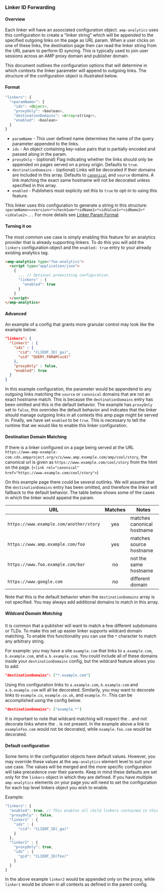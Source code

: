 ### Linker ID Forwarding

#### Overview

Each linker will have an associated configuration object. `amp-analytics` uses this configuration to create a "linker string" which will be appended to the specified outgoing links on the page as URL param. When a user clicks on one of these links, the destination page then can read the linker string from the URL param to perform ID syncing. This is typically used to join user sessions across an AMP proxy domain and publisher domain.

This document outlines the configuration options that will determine in which contexts the linker parameter will append to outgoing links. The structure of the configuration object is illustrated below.

#### Format

```javascript
"linkers": {
  "<paramName>": {
    "ids": <Object>,
    "proxyOnly": <boolean>,
    "destinationDomains": <Array<string>>,
    "enabled": <boolean>
  }
}
```

-   `paramName` - This user defined name determines the name of the query parameter appended to the links.
-   `ids` - An object containing key-value pairs that is partially encoded and passed along in the param.
-   `proxyOnly` - (optional) Flag indicating whether the links should only be appended on pages served on a proxy origin. Defaults to `true`.
-   `destinationDomains` - (optional) Links will be decorated if their domains are included in this array. Defaults to [`canonical`](https://github.com/ampproject/amphtml/blob/3b0feadab3b9b12ddb80edc9a30f959087134905/spec/amp-html-format.md#canon) and `source` domains. A link matching the exact same hostname will not be decorated unless specified in this array.
-   `enabled` - Publishers must explicity set this to `true` to opt-in to using this feature.

This linker uses this configuration to generate a string in this structure: `<paramName>=<version>*<checkSum>*<idName1>*<idValue1>*<idName2>*<idValue2>...` For more details see [Linker Param Format](./linker-id-receiving.md#Format)

#### Turning it on

The most common use case is simply enabling this feature for an analytics provider that is already supporting linkers. To do this you will add the `linkers` configuration object and the `enabled: true` entry to your already existing analytics tag.

```html
<amp-analytics type="foo-analytics">
  <script type="application/json">
    {
      ... // Optional preexisting configuration.
      "linkers" : {
        "enabled": true
      }
    }
  </script>
</amp-analytics>
```

#### Advanced

An example of a config that grants more granular control may look like the example below:

```json
"linkers": {
  "linker1" : {
    "ids" : {
      "cid": "CLIENT_ID(_ga)",
      "uid" "QUERY_PARAM(uid)"
    },
    "proxyOnly" : false,
    "enabled": true
  }
}
```

In this example configuration, the parameter would be appendend to any outgoing links matching the `source` or `canonical` domains that are not an exact hostname match. This is because the `destinationDomains` entry has been omitted and this is the default behavior. The example has `proxyOnly` set to `false`, this overrides the default behavior and indicates that the linker should manage outgoing links in all contexts this amp page might be served in. Finally, we have set `enabled` to be `true`. This is necessary to tell the runtime that we would like to enable this linker configuration.

#### Destination Domain Matching

If there is a linker configured on a page being served at the URL `https://www-amp-example-com.cdn.ampproject.org/v/s/www.amp.example.com/amp/cool/story`, the canonical url is given as `https://www.example.com/cool/story` from the html on the page. (`<link rel="canonical" href="https://www.example.com/cool/story">`)

On this example page there could be several outlinks. We will assume that the `destinationDomains` entry has been omitted, and therefore the linker will fallback to the default behavior. The table below shows some of the cases in which the linker would append the param.

| URL                                     | Matches | Notes                      |
| --------------------------------------- | :-----: | -------------------------- |
| `https://www.example.com/another/story` |   yes   | matches canonical hostname |
| `https://www.amp.example.com/foo`       |   yes   | matches source hostname    |
| `https://www.foo.example.com/bar`       |   no    | not the same hostname      |
| `https://www.google.com`                |   no    | different domain           |

Note that this is the default behavior when the `destinationDomains` array is not specified. You may always add additional domains to match in this array.

##### Wildcard Domain Matching

It is common that a publisher will want to match a few different subdomains or TLDs. To make this set up easier linker supports wildcard domain matching. To enable this functionality you can use the `*` character to match any arbitrary string.

For example: you may have a site `example.com` that links to `a.example.com`, `b.example.com`, and `a.b.example.com`. You could include all of these domains inside your `destinationDomains` config, but the wildcard feature allows you to add:

```json
"destinationDomains": ["*.example.com"]
```

Using this configuration links to `a.example.com`, `b.example.com` and `a.b.example.com` will all be decorated. Similarily, you may want to decorate links to `example.co`, `example.co.uk`, and `example.fr`. This can be accomplished using the config below.

```json
"destinationDomains": ["example.*"]
```

It is important to note that wildcard matching will respect the `.` and not decorate links where the `.` is not present. In the example above a link to `examplefoo.com` would not be decorated, while `example.foo.com` would be decorated.

#### Default configuration

Some items in the configuration objects have default values. However, you may override these values at the `amp-analytics` element level to suit your use case. The values will be merged and the more specific configuration will take precedence over their parents. Keep in mind these defaults are set only for the `linkers` object in which they are defined. If you have multiple `amp-analytics` elements on your page you will need to set the configuration for each top level linkers object you wish to enable.

Example:

```javascript
"linkers": {
  "enabled": true, // This enables all child linkers contained in this object.
  "proxyOnly" : false,
  "linker1" : {
    "ids" : {
      "cid": "CLIENT_ID(_ga)"
    }
  },
  "linker2" : {
    "proxyOnly": true,
    "ids" : {
      "gid": "CLIENT_ID(foo)"
    }
  }
}
```

In the above example `linker2` would be appended only on the proxy, while `linker1` would be shown in all contexts as defined in the parent config.
